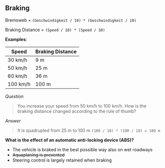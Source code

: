 ## Braking

Bremsweb = `(Geschwindigkeit / 10) * (Geschwindigkeit / 10)`

Braking Distance = `(Speed / 10) * (Speed / 10)`

**Examples**:

| Speed  | Braking Distance |
| ------------- | ------------- |
| 30 km/h  | 9 m  |
| 50 km/h  | 25 m |
| 60 km/h  | 36 m |
| 100 km/h  | 100 m |

*Question*
> You increase your speed from 50 km/h to 100 km/h. How is the braking distance changed according to the rule of thumb?

*Answer*
> It is quadrupled from 25 m to 100 m `(100 / 10) * (100 / 10) = 100 m`

**What is the effect of an automatic anti-locking device (ABS)?**
- The vehicle is braked in the best possible way also on wet roadways
- ~~Aquaplaning is prevented~~
- Steering control is largely retained when braking